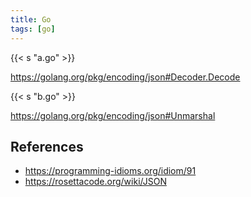 ```yaml
---
title: Go
tags: [go]
---
```


{{< s "a.go" >}}

<https://golang.org/pkg/encoding/json#Decoder.Decode>

{{< s "b.go" >}}

<https://golang.org/pkg/encoding/json#Unmarshal>

## References

- <https://programming-idioms.org/idiom/91>
- <https://rosettacode.org/wiki/JSON>
